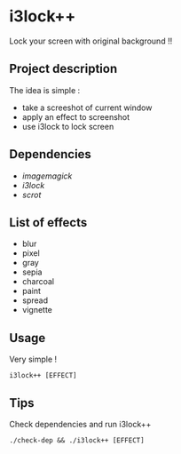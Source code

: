 # i3lock++
Lock your screen with original background !!

## Project description
The idea is simple : 
* take a screeshot of current window
* apply an effect to screenshot
* use i3lock to lock screen

## Dependencies
* *imagemagick*
* *i3lock*
* *scrot*

## List of effects
* blur
* pixel
* gray
* sepia
* charcoal
* paint
* spread
* vignette

## Usage
Very simple !

```
i3lock++ [EFFECT]
```

## Tips
Check dependencies and run i3lock++ 

```
./check-dep && ./i3lock++ [EFFECT]
```
